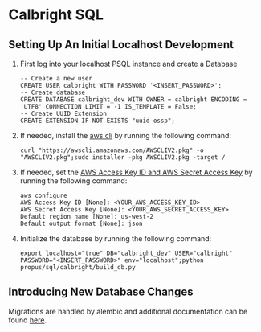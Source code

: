 # Calbright SQL


## Setting Up An Initial Localhost Development

1. First log into your localhost PSQL instance and create a Database
    ```
    -- Create a new user
    CREATE USER calbright WITH PASSWORD '<INSERT_PASSWORD>';
    -- Create database
    CREATE DATABASE calbright_dev WITH OWNER = calbright ENCODING = 'UTF8' CONNECTION LIMIT = -1 IS_TEMPLATE = False;
    -- Create UUID Extension
    CREATE EXTENSION IF NOT EXISTS "uuid-ossp";
    ```
2. If needed, install the [aws cli](https://docs.aws.amazon.com/cli/latest/userguide/getting-started-install.html) by running the following command:
    ```
    curl "https://awscli.amazonaws.com/AWSCLIV2.pkg" -o "AWSCLIV2.pkg";sudo installer -pkg AWSCLIV2.pkg -target /
    ```
3. If needed, set the [AWS Access Key ID and AWS Secret Access Key](https://us-east-1.console.aws.amazon.com/iamv2/home#/security_credentials?section=IAM_credentials) by running the following command:
    ```
    aws configure
    AWS Access Key ID [None]: <YOUR_AWS_ACCESS_KEY_ID>
    AWS Secret Access Key [None]: <YOUR_AWS_SECRET_ACCESS_KEY>
    Default region name [None]: us-west-2
    Default output format [None]: json
    ```
4. Initialize the database by running the following command:
   ```
   export localhost="true" DB="calbright_dev" USER="calbright" PASSWORD="<INSERT_PASSWORD>" env="localhost";python propus/sql/calbright/build_db.py
   ```

## Introducing New Database Changes

Migrations are handled by alembic and additional documentation can be found [here](https://alembic.sqlalchemy.org/en/latest/).